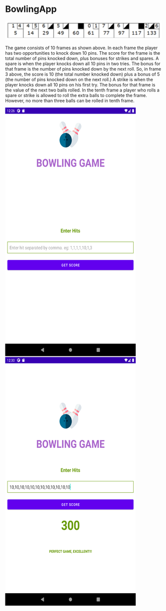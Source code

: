 # BowlingApp

<img src="https://github.com/MrVipinVijayan/BowlingApp/blob/master/images/bowling_game_design.png?raw=true" />

The game consists of 10 frames as shown above. In each frame the player has
two opportunities to knock down 10 pins. The score for the frame is the total
number of pins knocked down, plus bonuses for strikes and spares.
A spare is when the player knocks down all 10 pins in two tries. The bonus for
that frame is the number of pins knocked down by the next roll. So, in frame 3
above, the score is 10 (the total number knocked down) plus a bonus of 5 (the
number of pins knocked down on the next roll.)
A strike is when the player knocks down all 10 pins on his first try. The bonus
for that frame is the value of the next two balls rolled.
In the tenth frame a player who rolls a spare or strike is allowed to roll the extra
balls to complete the frame. However, no more than three balls can be rolled in
tenth frame.


<img src="https://github.com/MrVipinVijayan/BowlingApp/blob/master/images/Screenshot_1621830366.png?raw=true" width="420" height="800" />

<img src="https://github.com/MrVipinVijayan/BowlingApp/blob/master/images/Screenshot_1621873857.png?raw=true" width="420" height="800" />
